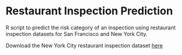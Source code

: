 # Restaurant Inspection Prediction
R script to predict the risk category of an inspection using restaurant inspection datasets for San Francisco and New York City.

Download the New York City restaurant inspection dataset [here](https://data.cityofnewyork.us/Health/DOHMH-New-York-City-Restaurant-Inspection-Results/43nn-pn8j)
